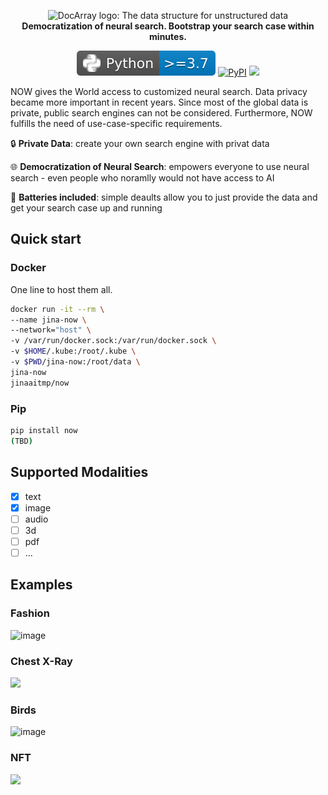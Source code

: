 <p align="center">
<img src="https://user-images.githubusercontent.com/11627845/157017285-21dd8b01-e3c0-4812-8695-68f06664cc87.png" alt="DocArray logo: The data structure for unstructured data" width="150px">
<br>
<b>Democratization of neural search. Bootstrap your search case within minutes.</b>
</p>


<p align=center>
<a href="https://pypi.org/project/docarray/"><img src="https://github.com/jina-ai/jina/blob/master/.github/badges/python-badge.svg?raw=true" alt="Python 3.7 3.8 3.9 3.10" title="DocArray supports Python 3.7 and above"></a>
<a href="https://pypi.org/project/docarray/"><img src="https://img.shields.io/pypi/v/docarray?color=%23099cec&amp;label=PyPI&amp;logo=pypi&amp;logoColor=white" alt="PyPI"></a>
<a href="https://codecov.io/gh/jina-ai/docarray"><img src="https://codecov.io/gh/jina-ai/docarray/branch/main/graph/badge.svg?token=9WGcGyyqtI"/></a>
</p>

<!-- start elevator-pitch -->

NOW gives the World access to customized neural search.
Data privacy became more important in recent years. 
Since most of the global data is private, public search engines can not be considered.
Furthermore, NOW fulfills the need of use-case-specific requirements.


🔒 **Private Data**: create your own search engine with privat data

🌐 **Democratization of Neural Search**: empowers everyone to use neural search - even people who noramlly would not have access to AI

🔋 **Batteries included**: simple deaults allow you to just provide the data and get your search case up and running

## Quick start
### Docker
One line to host them all.
```bash
docker run -it --rm \
--name jina-now \
--network="host" \
-v /var/run/docker.sock:/var/run/docker.sock \
-v $HOME/.kube:/root/.kube \
-v $PWD/jina-now:/root/data \
jina-now
jinaaitmp/now
```

### Pip
```bash
pip install now
(TBD)
```

## Supported Modalities
- [x] text
- [x] image
- [ ] audio
- [ ] 3d
- [ ] pdf 
- [ ] ...

## Examples

### Fashion

<img width="400" alt="image" src="https://user-images.githubusercontent.com/11627845/157021773-edca90da-ce38-481b-86e7-7fe8d52cfb59.png">

### Chest X-Ray
<img src="https://user-images.githubusercontent.com/11627845/157067695-59851a77-5c43-4f68-80c4-403fec850776.png" width="400">

### Birds
<img width="400" alt="image" src="https://user-images.githubusercontent.com/11627845/157069954-615a5cb6-dda0-4a2f-9442-ea807ad4a8d5.png">

### NFT
<img src="https://user-images.githubusercontent.com/11627845/157019002-573cc101-e23b-4020-825c-f37ec66c6ccf.jpeg" width="400">


